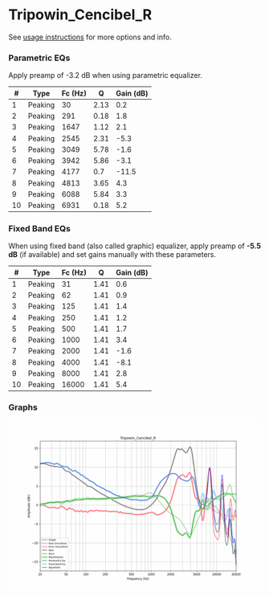 # Tripowin_Cencibel_R
See [usage instructions](https://github.com/jaakkopasanen/AutoEq#usage) for more options and info.

### Parametric EQs
Apply preamp of -3.2 dB when using parametric equalizer.

|   # | Type    |   Fc (Hz) |    Q |   Gain (dB) |
|-----|---------|-----------|------|-------------|
|   1 | Peaking |        30 | 2.13 |         0.2 |
|   2 | Peaking |       291 | 0.18 |         1.8 |
|   3 | Peaking |      1647 | 1.12 |         2.1 |
|   4 | Peaking |      2545 | 2.31 |        -5.3 |
|   5 | Peaking |      3049 | 5.78 |        -1.6 |
|   6 | Peaking |      3942 | 5.86 |        -3.1 |
|   7 | Peaking |      4177 | 0.7  |       -11.5 |
|   8 | Peaking |      4813 | 3.65 |         4.3 |
|   9 | Peaking |      6088 | 5.84 |         3.3 |
|  10 | Peaking |      6931 | 0.18 |         5.2 |

### Fixed Band EQs
When using fixed band (also called graphic) equalizer, apply preamp of **-5.5 dB** (if available) and set gains manually with these parameters.

|   # | Type    |   Fc (Hz) |    Q |   Gain (dB) |
|-----|---------|-----------|------|-------------|
|   1 | Peaking |        31 | 1.41 |         0.6 |
|   2 | Peaking |        62 | 1.41 |         0.9 |
|   3 | Peaking |       125 | 1.41 |         1.4 |
|   4 | Peaking |       250 | 1.41 |         1.2 |
|   5 | Peaking |       500 | 1.41 |         1.7 |
|   6 | Peaking |      1000 | 1.41 |         3.4 |
|   7 | Peaking |      2000 | 1.41 |        -1.6 |
|   8 | Peaking |      4000 | 1.41 |        -8.1 |
|   9 | Peaking |      8000 | 1.41 |         2.8 |
|  10 | Peaking |     16000 | 1.41 |         5.4 |

### Graphs
![](./Tripowin_Cencibel_R.png)
